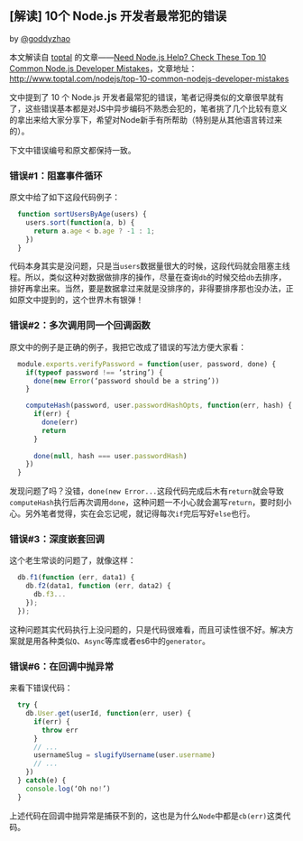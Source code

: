 ## [解读] 10个 Node.js 开发者最常犯的错误

by [@goddyzhao](https://github.com/goddyzhao)

本文解读自 [toptal](http://www.toptal.com/) 的文章——[Need Node.js Help? Check These Top 10 Common Node.js Developer Mistakes](http://www.toptal.com/nodejs/top-10-common-nodejs-developer-mistakes)，文章地址： http://www.toptal.com/nodejs/top-10-common-nodejs-developer-mistakes

文中提到了 10 个 Node.js 开发者最常犯的错误，笔者记得类似的文章很早就有了，这些错误基本都是对JS中异步编码不熟悉会犯的，笔者挑了几个比较有意义的拿出来给大家分享下，希望对Node新手有所帮助（特别是从其他语言转过来的）。

下文中错误编号和原文都保持一致。

### 错误#1：阻塞事件循环

原文中给了如下这段代码例子：

```javascript
  function sortUsersByAge(users) {
    users.sort(function(a, b) {
      return a.age < b.age ? -1 : 1;
    })
  }
```

代码本身其实是没问题，只是当`users`数据量很大的时候，这段代码就会阻塞主线程。所以，类似这种对数据做排序的操作，尽量在查询`db`的时候交给`db`去排序，排好再拿出来。当然，要是数据拿过来就是没排序的，非得要排序那也没办法，正如原文中提到的，这个世界木有银弹！

### 错误#2：多次调用同一个回调函数

原文中的例子是正确的例子，我把它改成了错误的写法方便大家看：

```javascript
  module.exports.verifyPassword = function(user, password, done) {
    if(typeof password !== ‘string’) {
      done(new Error(‘password should be a string’))
    }

    computeHash(password, user.passwordHashOpts, function(err, hash) {
      if(err) {
        done(err)
        return
      }
      
      done(null, hash === user.passwordHash)
    })
  }
```

发现问题了吗？没错，`done(new Error...`这段代码完成后木有`return`就会导致`computeHash`执行后再次调用`done`，这种问题一不小心就会漏写`return`，要时刻小心。另外笔者觉得，实在会忘记呢，就记得每次`if`完后写好`else`也行。

### 错误#3：深度嵌套回调

这个老生常谈的问题了，就像这样：

```javascript
  db.f1(function (err, data1) {
    db.f2(data1, function (err, data2) {
      db.f3...
    });
  });
```

这种问题其实代码执行上没问题的，只是代码很难看，而且可读性很不好。解决方案就是用各种类似`Q`、`Async`等库或者es6中的`generator`。

### 错误#6：在回调中抛异常

来看下错误代码：

```javascript
  try {
    db.User.get(userId, function(err, user) {
      if(err) {
        throw err
      }
      // ...
      usernameSlug = slugifyUsername(user.username)
      // ...
    })
  } catch(e) {
    console.log(‘Oh no!’)
  }
```

上述代码在回调中抛异常是捕获不到的，这也是为什么`Node`中都是`cb(err)`这类代码。

